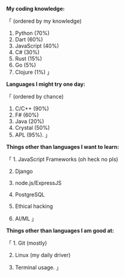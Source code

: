 


**My coding knowledge:**

「 (ordered by my knowledge)
   1. Python (70%)
   2. Dart (60%)
   3. JavaScript (40%)
   4. C# (30%)
   5. Rust (15%)
   6. Go (5%)
   7. Clojure (1%)          」

**Languages I might try one day:**

「 (ordered by chance)
   1. C/C++ (90%)
   2. F# (60%)
   3. Java (20%)
   4. Crystal (50%)
   5. APL (95%).       」

**Things other than languages I want to learn:**

「 1. JavaScript Frameworks (oh heck no pls)

   2. Django

   3. node.js/ExpressJS

   4. PostgreSQL

   5. Ethical hacking

   6. AI/ML                                」

**Things other than languages I am good at:**

「 1. Git (mostly)

   2. Linux (my daily driver)

   3. Terminal usage.         」
   
<!---
BluePyTheDeer251/BluePyTheDeer251 is a ✨ special ✨ repository because its `README.md` (this file) appears on your GitHub profile.
You can click the Preview link to take a look at your changes.
--->
